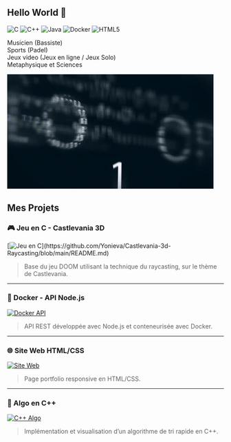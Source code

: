 ## Hello World 👋
![C](https://img.shields.io/badge/C-00599C?style=for-the-badge&logo=c&logoColor=white)
![C++](https://img.shields.io/badge/C++-00599C?style=for-the-badge&logo=c%2B%2B&logoColor=white)
![Java](https://img.shields.io/badge/Java-ED8B00?style=for-the-badge&logo=java&logoColor=white)
![Docker](https://img.shields.io/badge/Docker-2496ED?style=for-the-badge&logo=docker&logoColor=white)
![HTML5](https://img.shields.io/badge/HTML5-E34F26?style=for-the-badge&logo=html5&logoColor=white)
 

Musicien (Bassiste)  
Sports (Padel)  
Jeux video (Jeux en ligne / Jeux Solo)  
Metaphysique et Sciences  



![Bannière](./giphy.webp)


##  Mes Projets

### 🎮 Jeu en C - Castlevania 3D
[![Jeu en C]([https://media1.tenor.com/m/-obqO-sjy6UAAAAd/castlevania-trevor-belmont.gif](https://media4.giphy.com/media/v1.Y2lkPTc5MGI3NjExZG9rdjkyZGJ1eGUxNmZ5eHY1bGFmOGwyNm95eHptdjdhbjg1OHBiNyZlcD12MV9pbnRlcm5hbF9naWZfYnlfaWQmY3Q9Zw/26Su5umeQ96mpOmkee/giphy.gif))](https://github.com/Yonieva/Castlevania-3d-Raycasting/blob/main/README.md)
> Base du jeu DOOM utilisant la technique du raycasting, sur le thème de Castlevania.


---

### 🐳 Docker - API Node.js
[![Docker API](URL_DU_GIF_DOCKER)](https://github.com/tonpseudo/api-node-docker)
> API REST développée avec Node.js et conteneurisée avec Docker.

---

### 🌐 Site Web HTML/CSS
[![Site Web](URL_DU_GIF_SITE_WEB)](https://github.com/tonpseudo/site-portfolio)
> Page portfolio responsive en HTML/CSS.

---

### 🧠 Algo en C++
[![C++ Algo](URL_DU_GIF_CPP)](https://github.com/tonpseudo/tri-rapide-cpp)
> Implémentation et visualisation d’un algorithme de tri rapide en C++.
